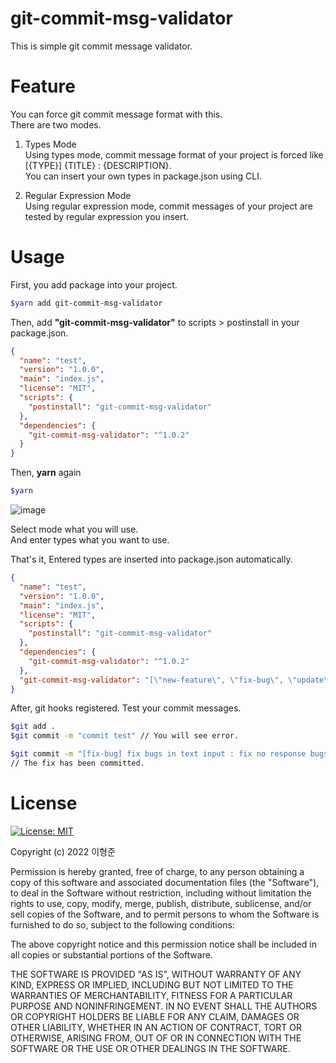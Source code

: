 # git-commit-msg-validator
This is simple git commit message validator.

# Feature
You can force git commit message format with this.<br/>
There are two modes.

1. Types Mode <br/>
Using types mode, commit message format of your project is forced like [{TYPE}] {TITLE} : {DESCRIPTION}.</br>
You can insert your own types in package.json using CLI.

2. Regular Expression Mode <br/>
Using regular expression mode, commit messages of your project are tested by regular expression you insert.

# Usage
First, you add package into your project.
```sh
$yarn add git-commit-msg-validator
```

Then, add **"git-commit-msg-validator"** to scripts > postinstall in your package.json.
```json
{
  "name": "test",
  "version": "1.0.0",
  "main": "index.js",
  "license": "MIT",
  "scripts": {
    "postinstall": "git-commit-msg-validator"
  },
  "dependencies": {
    "git-commit-msg-validator": "^1.0.2"
  }
}
```

Then, **yarn** again
```sh
$yarn
```

![image](https://user-images.githubusercontent.com/49009864/176138559-89f5ff6b-2094-4363-848b-538f4c8c27e6.png)

Select mode what you will use. <br/>
And enter types what you want to use.

That's it, Entered types are inserted into package.json automatically.
```json
{
  "name": "test",
  "version": "1.0.0",
  "main": "index.js",
  "license": "MIT",
  "scripts": {
    "postinstall": "git-commit-msg-validator"
  },
  "dependencies": {
    "git-commit-msg-validator": "^1.0.2"
  },
  "git-commit-msg-validator": "[\"new-feature\", \"fix-bug\", \"update\", \"modify\"]"
}
```

After, git hooks registered.
Test your commit messages.

```sh
$git add .
$git commit -m "commit test" // You will see error.

$git commit -m "[fix-bug] fix bugs in text input : fix no response bugs in input component." 
// The fix has been committed.
```

# License 
[![License: MIT](https://img.shields.io/badge/License-MIT-yellow.svg)](https://opensource.org/licenses/MIT)

Copyright (c) 2022 이형준

Permission is hereby granted, free of charge, to any person obtaining a copy
of this software and associated documentation files (the "Software"), to deal
in the Software without restriction, including without limitation the rights
to use, copy, modify, merge, publish, distribute, sublicense, and/or sell
copies of the Software, and to permit persons to whom the Software is
furnished to do so, subject to the following conditions:

The above copyright notice and this permission notice shall be included in all
copies or substantial portions of the Software.

THE SOFTWARE IS PROVIDED "AS IS", WITHOUT WARRANTY OF ANY KIND, EXPRESS OR
IMPLIED, INCLUDING BUT NOT LIMITED TO THE WARRANTIES OF MERCHANTABILITY,
FITNESS FOR A PARTICULAR PURPOSE AND NONINFRINGEMENT. IN NO EVENT SHALL THE
AUTHORS OR COPYRIGHT HOLDERS BE LIABLE FOR ANY CLAIM, DAMAGES OR OTHER
LIABILITY, WHETHER IN AN ACTION OF CONTRACT, TORT OR OTHERWISE, ARISING FROM,
OUT OF OR IN CONNECTION WITH THE SOFTWARE OR THE USE OR OTHER DEALINGS IN THE
SOFTWARE.
